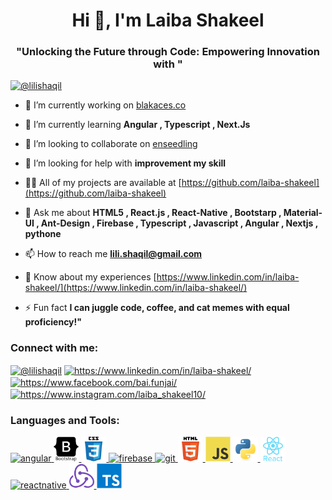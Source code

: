 
<h1 align="center">Hi 👋, I'm Laiba Shakeel</h1>
<h3 align="center">"Unlocking the Future through Code: Empowering Innovation with <https://github.com/laiba-shakeel>"</h3>

<!-- <p align="left"> <a href="https://github.com/ryo-ma/github-profile-trophy"><img src="https://github-profile-trophy.vercel.app/?username=laiba-shakeel" alt="laiba-shakeel" /></a> </p> -->

<p align="left"> <a href="https://twitter.com/@lilishaqil" target="blank"><img src="https://img.shields.io/twitter/follow/@lilishaqil?logo=twitter&style=for-the-badge" alt="@lilishaqil" /></a> </p>
  

- 🔭 I’m currently working on [blakaces.co](https://blakaces.co/)

- 🌱 I’m currently learning **Angular , Typescript , Next.Js**

- 👯 I’m looking to collaborate on [enseedling](https://enseedling.com/)

- 🤝 I’m looking for help with **improvement my skill**

- 👨‍💻 All of my projects are available at [https://github.com/laiba-shakeel](https://github.com/laiba-shakeel)

- 💬 Ask me about **HTML5 , React.js , React-Native , Bootstarp , Material-UI , Ant-Design , Firebase , Typescript , Javascript , Angular , Nextjs , pythone**

- 📫 How to reach me **lili.shaqil@gmail.com**

- 📄 Know about my experiences [https://www.linkedin.com/in/laiba-shakeel/](https://www.linkedin.com/in/laiba-shakeel/)

- ⚡ Fun fact **I can juggle code, coffee, and cat memes with equal proficiency!"**

<h3 align="left">Connect with me:</h3>
<p align="left">
<a href="https://twitter.com/@lilishaqil" target="blank"><img align="center" src="https://raw.githubusercontent.com/rahuldkjain/github-profile-readme-generator/master/src/images/icons/Social/twitter.svg" alt="@lilishaqil" height="30" width="40" /></a>
<a href="https://linkedin.com/in/https://www.linkedin.com/in/laiba-shakeel/" target="blank"><img align="center" src="https://raw.githubusercontent.com/rahuldkjain/github-profile-readme-generator/master/src/images/icons/Social/linked-in-alt.svg" alt="https://www.linkedin.com/in/laiba-shakeel/" height="30" width="40" /></a>
<a href="https://fb.com/https://www.facebook.com/bai.funjai/" target="blank"><img align="center" src="https://raw.githubusercontent.com/rahuldkjain/github-profile-readme-generator/master/src/images/icons/Social/facebook.svg" alt="https://www.facebook.com/bai.funjai/" height="30" width="40" /></a>
<a href="https://instagram.com/https://www.instagram.com/laiba_shakeel10/" target="blank"><img align="center" src="https://raw.githubusercontent.com/rahuldkjain/github-profile-readme-generator/master/src/images/icons/Social/instagram.svg" alt="https://www.instagram.com/laiba_shakeel10/" height="30" width="40" /></a>
</p>

<h3 align="left">Languages and Tools:</h3>
<p align="left"><a href="https://angular.io" target="_blank" rel="noreferrer"> <img src="https://angular.io/assets/images/logos/angular/angular.svg" alt="angular" width="40" height="40"/> </a> <a href="https://getbootstrap.com" target="_blank" rel="noreferrer"> <img src="https://raw.githubusercontent.com/devicons/devicon/master/icons/bootstrap/bootstrap-plain-wordmark.svg" alt="bootstrap" width="40" height="40"/> </a> <a href="https://www.w3schools.com/css/" target="_blank" rel="noreferrer"> <img src="https://raw.githubusercontent.com/devicons/devicon/master/icons/css3/css3-original-wordmark.svg" alt="css3" width="40" height="40"/> </a> <a href="https://firebase.google.com/" target="_blank" rel="noreferrer"> <img src="https://www.vectorlogo.zone/logos/firebase/firebase-icon.svg" alt="firebase" width="40" height="40"/> </a> <a href="https://git-scm.com/" target="_blank" rel="noreferrer"> <img src="https://www.vectorlogo.zone/logos/git-scm/git-scm-icon.svg" alt="git" width="40" height="40"/> </a> <a href="https://www.w3.org/html/" target="_blank" rel="noreferrer"> <img src="https://raw.githubusercontent.com/devicons/devicon/master/icons/html5/html5-original-wordmark.svg" alt="html5" width="40" height="40"/> </a> <a href="https://developer.mozilla.org/en-US/docs/Web/JavaScript" target="_blank" rel="noreferrer"> <img src="https://raw.githubusercontent.com/devicons/devicon/master/icons/javascript/javascript-original.svg" alt="javascript" width="40" height="40"/> </a><a href="https://www.python.org" target="_blank" rel="noreferrer"> <img src="https://raw.githubusercontent.com/devicons/devicon/master/icons/python/python-original.svg" alt="python" width="40" height="40"/> </a> <a href="https://reactjs.org/" target="_blank" rel="noreferrer"> <img src="https://raw.githubusercontent.com/devicons/devicon/master/icons/react/react-original-wordmark.svg" alt="react" width="40" height="40"/> </a> <a href="https://reactnative.dev/" target="_blank" rel="noreferrer"> <img src="https://reactnative.dev/img/header_logo.svg" alt="reactnative" width="40" height="40"/> </a> <a href="https://redux.js.org" target="_blank" rel="noreferrer"> <img src="https://raw.githubusercontent.com/devicons/devicon/master/icons/redux/redux-original.svg" alt="redux" width="40" height="40"/> </a> <a href="https://www.typescriptlang.org/" target="_blank" rel="noreferrer"> <img src="https://raw.githubusercontent.com/devicons/devicon/master/icons/typescript/typescript-original.svg" alt="typescript" width="40" height="40"/> </a> </p>

<!-- <p><img align="left" src="https://github-readme-stats.vercel.app/api/top-langs?username=laiba-shakeel&show_icons=true&locale=en&layout=compact" alt="laiba-shakeel" /></p>

<p>&nbsp;<img align="center" src="https://github-readme-stats.vercel.app/api?username=laiba-shakeel&show_icons=true&locale=en" alt="laiba-shakeel" /></p> -->
